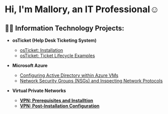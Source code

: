 <h1>Hi, I'm Mallory, an IT Professional</a>☺</h1>

<h2>👨‍💻 Information Technology Projects:</h2>

- <b>osTicket (Help Desk Ticketing System)</b>
  - [osTicket: Installation](https://github.com/Mallory-Dabrowski/osticket-prereqs)
  - [osTicket: Ticket Lifecycle Examples](https://github.com/mdabro23/ticket-lifecycle)

- <b>Microsoft Azure</b>
  - [Configuring Active Directory within Azure VMs](https://github.com/mdabro23/configure-ad)
  - [Network Security Groups (NSGs) and Inspecting Network Protocols](https://github.com/mdabro23/azure-network-protocols)
 
- <b>Virtual Private Networks<b>
  - [VPN: Prerequisites and Installtion](https://github.com/mallorydabrowski/vpn-prereqs)
  - [VPN: Post-Installation Configuration](https://github.com/mallorydabrowski/vpn-post-install-config)
